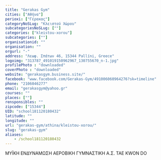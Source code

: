 ```yaml
---
title: "Gerakas Gym"
cities: ["Αθήνα"]
perioxi: ["Γέρακας"]
categoryNoSLug: "Κλειστού Χώρου"
subcategoriesNoSLug: [""]
categories: ["kleistou-xorou"]
subcategories: [""]
organisationid: ""
organisation: ""
orgurl: "-"
address: "Λεωφ. Σπάτων 46, 15344 Pallíni, Greece"
logoimg: "313787_491019150962967_130755670_n-1.jpg"
profilePhoto : "downloaded"
coverPhoto : "downloaded"
website: "gerakasgym.business.site/"
facebook: "www.facebook.com/Gerakas-Gym/491006060964276?sk=timeline"
phone: "2106046277"
email: "gerakasgym@yahoo.gr"
courses: ""
places: [""]
rensponsibles: ""
zipcode: ["15344"]
UID: "school181120180432"
latitude: ""
longitude: ""
url: "gerakas-gym/athina/kleistou-xorou/"
slug: "gerakas-gym"
aliases:
    - /school181120180432
---
```





ΜΥΪΚΗ ΕΝΔΥΝΑΜΩΣΗ ΑΕΡΟΒΙΚΗ ΓΥΜΝΑΣΤΙΚΗ Α.Σ. TAE KWON DO